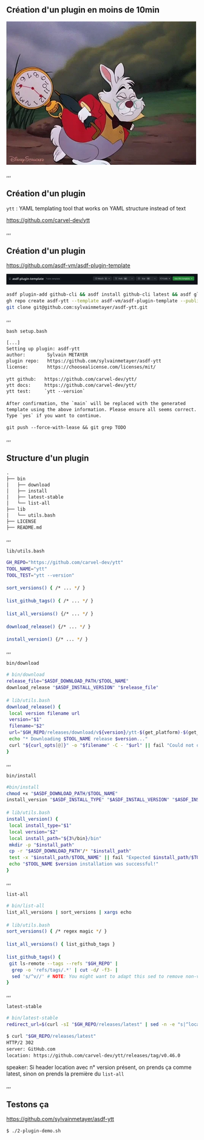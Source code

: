 ## Création d'un plugin en moins de 10min

<img src="assets/img/clock.webp" alt="Clock">

,,,

## Création d'un plugin

`ytt` : YAML templating tool that works on YAML structure instead of text

<https://github.com/carvel-dev/ytt>

,,,

## Création d'un plugin

<https://github.com/asdf-vm/asdf-plugin-template>

<img src="assets/img/template.png" alt="Template Github">

```bash
asdf plugin-add github-cli && asdf install github-cli latest && asdf global github-cli latest
gh repo create asdf-ytt --template asdf-vm/asdf-plugin-template --public
git clone git@github.com:sylvainmetayer/asdf-ytt.git
```

,,,

`bash setup.bash`

```shell
[...]
Setting up plugin: asdf-ytt
author:        Sylvain METAYER
plugin repo:   https://github.com/sylvainmetayer/asdf-ytt
license:       https://choosealicense.com/licenses/mit/

ytt github:   https://github.com/carvel-dev/ytt/
ytt docs:     https://github.com/carvel-dev/ytt/
ytt test:     `ytt --version`

After confirmation, the `main` will be replaced with the generated
template using the above information. Please ensure all seems correct.
Type `yes` if you want to continue.
```

`git push --force-with-lease && git grep TODO`

,,,

## Structure d'un plugin

```shell
.
├── bin
│   ├── download
│   ├── install
│   ├── latest-stable
│   └── list-all
├── lib
│   └── utils.bash
├── LICENSE
├── README.md
```

,,,

`lib/utils.bash`

```bash []
GH_REPO="https://github.com/carvel-dev/ytt"
TOOL_NAME="ytt"
TOOL_TEST="ytt --version"

sort_versions() { /* ... */ }

list_github_tags() { /* ... */ }

list_all_versions() {/* ... */ }

download_release() {/* ... */ }

install_version() {/* ... */ }
```

,,,

`bin/download`

```bash [1-3|10|12]
# bin/download
release_file="$ASDF_DOWNLOAD_PATH/$TOOL_NAME"
download_release "$ASDF_INSTALL_VERSION" "$release_file"

# lib/utils.bash
download_release() {
 local version filename url
 version="$1"
 filename="$2"
 url="$GH_REPO/releases/download/v${version}/ytt-$(get_platform)-$(get_arch)"
 echo "* Downloading $TOOL_NAME release $version..."
 curl "${curl_opts[@]}" -o "$filename" -C - "$url" || fail "Could not download $url"
}
```

,,,

`bin/install`

```bash [1-3|11-13]
#bin/install
chmod +x "$ASDF_DOWNLOAD_PATH/$TOOL_NAME"
install_version "$ASDF_INSTALL_TYPE" "$ASDF_INSTALL_VERSION" "$ASDF_INSTALL_PATH"

# lib/utils.bash
install_version() {
 local install_type="$1"
 local version="$2"
 local install_path="${3%/bin}/bin"
 mkdir -p "$install_path"
 cp -r "$ASDF_DOWNLOAD_PATH"/* "$install_path"
 test -x "$install_path/$TOOL_NAME" || fail "Expected $install_path/$TOOL_NAME to be executable."
 echo "$TOOL_NAME $version installation was successful!"
}
```

,,,

`list-all`

```bash [1-2|7-13|5]
# bin/list-all
list_all_versions | sort_versions | xargs echo

# lib/utils.bash
sort_versions() { /* regex magic */ }

list_all_versions() { list_github_tags }

list_github_tags() {
 git ls-remote --tags --refs "$GH_REPO" |
  grep -o 'refs/tags/.*' | cut -d/ -f3- |
  sed 's/^v//' # NOTE: You might want to adapt this sed to remove non-version strings from tags
}
```

,,,

`latest-stable`

```bash []
# bin/latest-stable
redirect_url=$(curl -sI "$GH_REPO/releases/latest" | sed -n -e "s|^location: *||p" | sed -n -e "s|\r||p")
```

```bash [4]
$ curl "$GH_REPO/releases/latest"
HTTP/2 302
server: GitHub.com
location: https://github.com/carvel-dev/ytt/releases/tag/v0.46.0
```

speaker: Si header location avec n° version présent, on prends ça comme latest, sinon on prends la première du `list-all`

,,,

<!--
### Besoin de plus ?

<https://asdf-vm.com/plugins/create.html#scripts-overview>

-->

## Testons ça

<https://github.com/sylvainmetayer/asdf-ytt>

```bash
$ ./2-plugin-demo.sh
```

<span class="img_background" style="--top: 110%; --left: 350px; --width: 600px; --height: 500px; ----cover: auto; --image: url('/assets/img/illustrations/crop/Devfest_2023_Affiche_Principal_Couleur_Trex.png')"></span>
